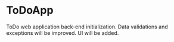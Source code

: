 # ToDoApp
ToDo web application back-end initialization. Data validations and exceptions will be improved. UI will be added. 
